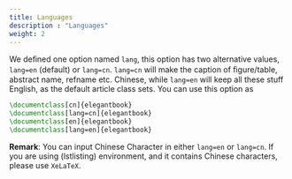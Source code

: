 ```yaml
---
title: Languages
description : "Languages"
weight: 2
---
```


We deﬁned one option named `lang`, this option has two alternative values, `lang=en` (default) or `lang=cn`. `lang=cn` will make the caption of ﬁgure/table, abstract name, refname etc. Chinese, while `lang=en` will keep all these stuff English, as the default article class sets. You can use this option as

```tex
\documentclass[cn]{elegantbook}
\documentclass[lang=cn]{elegantbook}
\documentclass[en]{elegantbook}
\documentclass[lang=en]{elegantbook}
```

__Remark__: You can input Chinese Character in either `lang=en` or `lang=cn`. If you are using (lstlisting) environment, and it contains Chinese characters, please use `XeLaTeX`.
